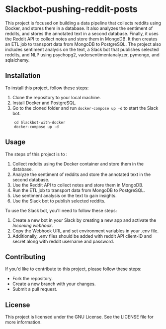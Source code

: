 # Slackbot-pushing-reddit-posts

This project is focused on building a data pipeline that collects reddits using Docker, and stores them in a database. It also analyzes the sentiment of reddits, and stores the annotated text in a second database. Finally, it uses the Reddit API to collect notes and store them in MongoDB. It then creates an ETL job to transport data from MongoDB to PostgreSQL. The project also includes sentiment analysis on the text, a Slack bot that publishes selected reddits, and NLP using psychopg2, vadersentimentanalyzer, pymongo, and sqlalchemy.

 
## Installation

To install this project, follow these steps:
1. Clone the repository to your local machine.
2. Install Docker and PostgreSQL.
3. Go to the cloned folder and run `docker-compose up -d` to start the Slack bot.
```     
    cd Slackbot-with-docker
    docker-compose up -d
```
  
 ## Usage

The steps of this project is to :
1. Collect reddits using the Docker container and store them in the database.
2. Analyze the sentiment of reddits and store the annotated text in the second database.
3. Use the Reddit API to collect notes and store them in MongoDB.
4. Run the ETL job to transport data from MongoDB to PostgreSQL.
5. Use sentiment analysis on the text to gain insights.
6. Use the Slack bot to publish selected reddits.

To use the Slack bot, you'll need to follow these steps:
1. Create a new bot in your Slack by creating a new app and activate the *Incoming webhook*.
2. Copy the Webhook URL and set environment variables in your .env file.
3. Additionally, .env files should be added with reddit API client-ID and secret along with reddit username and password. 
    
## Contributing

If you'd like to contribute to this project, please follow these steps:
- Fork the repository.
- Create a new branch with your changes.
- Submit a pull request.

## License

This project is licensed under the GNU License. See the LICENSE file for more information.
